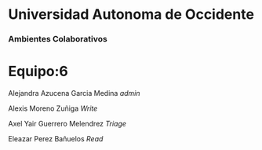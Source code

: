 # Universidad Autonoma de Occidente

### Ambientes Colaborativos

 # Equipo:6
 
   Alejandra Azucena Garcia Medina *admin*
   
   Alexis Moreno Zuñiga *Write*
   
   Axel Yair Guerrero Melendrez *Triage*
   
   Eleazar Perez Bañuelos *Read*

